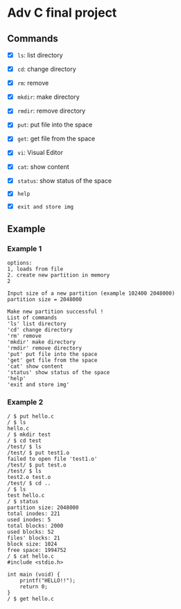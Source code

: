 # Adv C final project

## Commands
- [x] `ls`: list directory
- [x] `cd`: change directory
- [x] `rm`: remove
- [x] `mkdir`: make directory
- [x] `rmdir`: remove directory
- [x] `put`: put file into the space
- [x] `get`: get file from the space
- [x] `vi`:  Visual Editor
- [x] `cat`: show content
- [x] `status`: show status of the space
- [x] `help`
- [x] `exit and store img`


## Example
### Example 1
```shell
options:
1, loads from file
2. create new partition in memory
2

Input size of a new partition (example 102400 2048000)
partition size = 2048000

Make new partition successful !
List of commands
'ls' list directory
'cd' change directory
'rm' remove
'mkdir' make directory
'rmdir' remove directory
'put' put file into the space
'get' get file from the space
'cat' show content
'status' show status of the space
'help'
'exit and store img'
```

### Example 2
```shell
/ $ put hello.c
/ $ ls
hello.c
/ $ mkdir test
/ $ cd test
/test/ $ ls
/test/ $ put test1.o
failed to open file 'test1.o'
/test/ $ put test.o
/test/ $ ls
test2.o test.o
/test/ $ cd ..
/ $ ls
test hello.c
/ $ status
partition size: 2048000
total inodes: 221
used inodes: 5
total blocks: 2000
used blocks: 52
files' blocks: 21
block size: 1024
free space: 1994752
/ $ cat hello.c
#include <stdio.h>

int main (void) {
    printf("HELLO!!");
    return 0;
}
/ $ get hello.c
```

